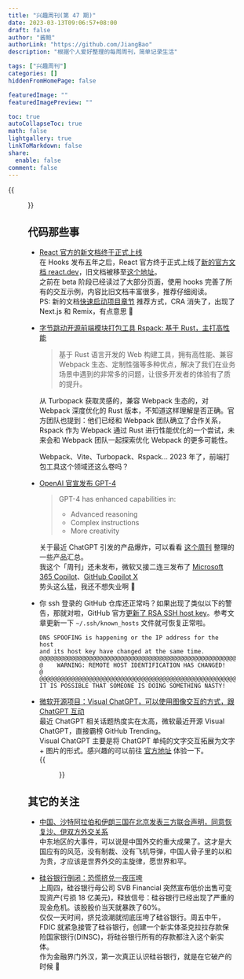 ```yaml
---
title: "兴趣周刊(第 47 期)"
date: 2023-03-13T09:06:57+08:00
draft: false
author: "酱鲍"
authorLink: "https://github.com/JiangBao"
description: "根据个人爱好整理的每周周刊，简单记录生活"

tags: ["兴趣周刊"]
categories: []
hiddenFromHomePage: false

featuredImage: ""
featuredImagePreview: ""

toc: true
autoCollapseToc: true
math: false
lightgallery: true
linkToMarkdown: false
share:
  enable: false
comment: false
---
```

{{<figure src="https://jiangbao-1258001083.cos.ap-shanghai.myqcloud.com/20230326-DSC00837.jpg" title="无聊就去看看小动物吧，它们也很无聊 🐶">}}
<!--more-->

## 代码那些事
* [React 官方的新文档终于正式上线](https://react.dev/blog/2023/03/16/introducing-react-dev)  
在 Hooks 发布五年之后，React 官方终于正式上线了[新的官方文档 react.dev](https://react.dev/)，旧文档被移至[这个地址](https://legacy.reactjs.org/)。  
之前在 beta 阶段已经读过了大部分页面，使用 hooks 完善了所有的交互示例，内容比旧文档丰富很多，推荐仔细阅读。  
PS: 新的文档[快速启动项目章节](https://react.dev/learn/start-a-new-react-project) 推荐方式，CRA 消失了，出现了 Next.js 和 Remix，有点意思 🤔

* [字节跳动开源前端模块打包工具 Rspack: 基于 Rust，主打高性能](https://mp.weixin.qq.com/s/R-tjPrj2N2DKMO8_cPsp9Q)  
  > 基于 Rust 语言开发的 Web 构建工具，拥有高性能、兼容 Webpack 生态、定制性强等多种优点，解决了我们在业务场景中遇到的非常多的问题，让很多开发者的体验有了质的提升。  

  从 Turbopack 获取灵感的，兼容 Webpack 生态的，对 Webpack 深度优化的 Rust 版本，不知道这样理解是否正确。官方团队也提到：他们已经和 Webpack 团队确立了合作关系，Rspack 作为 Webpack 通过 Rust 进行性能优化的一个尝试，未来会和 Webpack 团队一起探索优化 Webpack 的更多可能性。

  Webpack、Vite、Turbopack、Rspack... 2023 年了，前端打包工具这个领域还这么卷吗？

* [OpenAI 官宣发布 GPT-4](https://twitter.com/OpenAI/status/1635688570710298625?s=20)  
  > GPT-4 has enhanced capabilities in:
  > - Advanced reasoning
  > - Complex instructions
  > - More creativity
  
  关于最近 ChatGPT 引发的产品爆炸，可以看看 [这个周刊](https://decohack.zhubai.love/posts/2244447748458225664) 整理的一些产品汇总。  
  我这个「周刊」还未发布，微软又接二连三发布了 [Microsoft 365 Copilot](https://blogs.microsoft.com/blog/2023/03/16/introducing-microsoft-365-copilot-your-copilot-for-work/)、[GitHub Copilot X](https://github.com/features/preview/copilot-x
)  
  势头这么猛，我还不想失业啊 🐶

* 你 ssh 登录的 GitHub 仓库还正常吗？如果出现了类似以下的警告，那就对啦，GitHub 官方[更新了 RSA SSH host key](https://github.blog/2023-03-23-we-updated-our-rsa-ssh-host-key/)。参考文章更新一下 `~/.ssh/known_hosts` 文件就可恢复正常啦。  
  ```shell
  DNS SPOOFING is happening or the IP address for the host
  and its host key have changed at the same time.
  @@@@@@@@@@@@@@@@@@@@@@@@@@@@@@@@@@@@@@@@@@@@@@@@@@@@@@@@@@@
  @    WARNING: REMOTE HOST IDENTIFICATION HAS CHANGED!     @
  @@@@@@@@@@@@@@@@@@@@@@@@@@@@@@@@@@@@@@@@@@@@@@@@@@@@@@@@@@@
  IT IS POSSIBLE THAT SOMEONE IS DOING SOMETHING NASTY!
  ```

* [微软开源项目：Visual ChatGPT，可以使用图像交互的方式，跟 ChatGPT 互动](https://github.com/microsoft/visual-chatgpt)  
最近 ChatGPT 相关话题热度实在太高，微软最近开源 Visual ChatGPT，直接霸榜 GitHub Trending。  
Visual ChatGPT 主要是将 ChatGPT 单纯的文字交互拓展为文字 + 图片的形式。感兴趣的可以前往 [官方地址](https://github.com/microsoft/visual-chatgpt) 体验一下。  
{{<figure src="https://jiangbao-1258001083.cos.ap-shanghai.myqcloud.com/visual-chatgpt.jpg">}}

## 其它的关注
* [中国、沙特阿拉伯和伊朗三国在北京发表三方联合声明，同意恢复沙、伊双方外交关系](https://www.guancha.cn/internation/2023_03_11_683678.shtml)  
中东地区的大事件，可以说是中国外交的重大成果了。这才是大国应有的风范，没有制裁、没有飞机导弹，中国人骨子里的以和为贵，才应该是世界外交的主旋律，愿世界和平。

* [硅谷银行倒闭：恐慌挤兑一夜压垮](https://36kr.com/p/2169164640366850)  
上周四，硅谷银行母公司 SVB Financial 突然宣布低价出售可变现资产(亏损 18 亿美元)，释放信号：硅谷银行已经出现了严重的现金危机。该股股价当天就暴跌了60%。  
仅仅一天时间，挤兑浪潮就彻底压垮了硅谷银行。周五中午，FDIC 就紧急接管了硅谷银行，创建一个新实体圣克拉拉存款保险国家银行(DINSC)，将硅谷银行所有的存款都注入这个新实体。  
作为金融界门外汉，第一次真正认识硅谷银行，就是在它破产的时候 🐶
